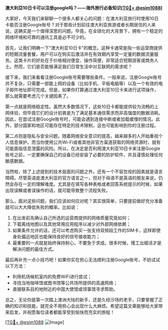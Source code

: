 **澳大利亞10日卡可以注册google吗？——海外旅行必备知识[[TG💪+ @esim1088](https://t.me/s/esim1088)]**

大家好，今天我们来聊聊一个很多人都关心的问题：在澳大利亚旅行时使用10日卡能否注册Google账号？对于那些计划前往澳大利亚旅游或者长期居住的人来说，这确实是一个值得深思的问题。毕竟，在全球化的大背景下，拥有一个稳定的网络环境和可靠的通讯工具是必不可少的。

首先，让我们明确一下“澳大利亚10日卡”的概念。这种卡通常是指一些运营商提供的短期流量套餐，用户可以在购买后激活并在有效期内享受一定量的数据流量服务。这类卡片的好处在于价格相对便宜、操作简便，非常适合短期游客或商务人士。然而，它们是否能够满足我们日常生活中对互联网的需求呢？

接下来，我们来看看注册Google账号需要哪些条件。一般来说，注册Google账号并不复杂，只需要一部能上网的设备（比如手机、平板电脑等）以及一个有效的电子邮件地址即可完成。但是，如果你打算通过澳大利亚10日卡来进行这项操作，那么就需要考虑几个关键因素了。

第一点就是网络稳定性。虽然大多数情况下，这些10日卡都能提供较为流畅的上网体验，但毕竟它们的设计初衷是为了满足基本通信需求而非高强度的数据消耗。因此，在尝试注册Google账号时，可能会遇到连接中断或者加载缓慢的情况。此外，部分国家和地区可能存在特定的技术限制，这也可能影响到你的注册过程。

第二点则是隐私与安全问题。随着网络安全意识的提高，越来越多的人开始重视个人信息保护。而当你使用公共Wi-Fi或者其他非官方渠道获取的网络资源时，就有可能面临信息泄露的风险。所以，在决定是否利用澳大利亚10日卡来注册Google账号之前，一定要确保自己的设备已经安装了必要的防护软件，并且谨慎处理任何敏感数据。

当然啦，除了上述提到的技术层面的问题之外，还有一个不容忽视的因素就是语言障碍。尽管英语是澳大利亚的官方语言之一，但对于母语不是英语的朋友来说，仍然会存在一定的理解难度。尤其是在填写各种表格或者回答系统提示的时候，如果出现误解或者误操作的话，就可能导致整个流程失败。

那么，面对这些问题，我们应该如何应对呢？其实很简单，只要提前做好充分准备就可以大大降低失败的概率。比如说：

1. 在出发前先确认自己所选的运营商提供的网络质量究竟如何；
2. 下载离线地图以及其他常用应用程序以减少对外部网络依赖；
3. 如果条件允许的话，还可以考虑购买一张支持双频段工作的SIM卡，这样即使身处偏远地区也能保持良好的信号接收能力；
4. 最重要的一点就是始终保持耐心，不要急于求成。很多时候，慢工出细活才是解决问题的最佳方式。

最后再补充一点小技巧吧！如果你实在担心无法顺利注册Google账号，不妨试试以下方法：
- 利用机场候机室内的免费WiFi进行尝试；
- 寻找当地咖啡馆或图书馆等公共场所提供的高速网络；
- 直接联系目的地附近的中国大使馆或领事馆寻求帮助。

总之，无论你是第一次踏上澳洲大陆的新手，还是久经沙场的老手，只要掌握了正确的知识和技能，就完全不用担心会出现什么大麻烦。希望这篇文章能够给大家带来启发，并祝愿每位读者都能享受到愉快而充实的旅程！

[[TG💪+ @esim1088](https://t.me/s/esim1088) ![Image](https://i.postimg.cc/4NQfJmqS/Snipaste-2025-05-13-00-14-12.png)]